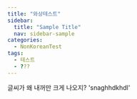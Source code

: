 ```yaml
---
title: "와상테스트"
sidebar:
  title: "Sample Title"
  nav: sidebar-sample
categories:
  - NonKoreanTest
tags:
  - 테스트
  - ???
---
```



글씨가 왜 내꺼만 크게 나오지? 'snaghhdkhdl'
